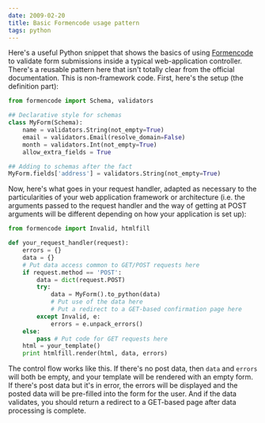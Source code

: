 ```yaml
---
date: 2009-02-20
title: Basic Formencode usage pattern
tags: python
---
```


Here's a useful Python snippet that shows the basics of using [Formencode](http://www.formencode.org/) to validate form submissions inside a typical web-application controller. There's a reusable pattern here that isn't totally clear from the official documentation. This is non-framework code. First, here's the setup (the definition part):

```python
from formencode import Schema, validators

## Declarative style for schemas
class MyForm(Schema):
    name = validators.String(not_empty=True)
    email = validators.Email(resolve_domain=False)
    month = validators.Int(not_empty=True)
    allow_extra_fields = True

## Adding to schemas after the fact
MyForm.fields['address'] = validators.String(not_empty=True)

```

Now, here's what goes in your request handler, adapted as necessary to the particularities of your web application framework or architecture (i.e. the arguments passed to the request handler and the way of getting at POST arguments will be different depending on how your application is set up):

```python
from formencode import Invalid, htmlfill

def your_request_handler(request):
    errors = {}
    data = {}
    # Put data access common to GET/POST requests here
    if request.method == 'POST':
        data = dict(request.POST)
        try:
            data = MyForm().to_python(data)
            # Put use of the data here
            # Put a redirect to a GET-based confirmation page here
        except Invalid, e:
            errors = e.unpack_errors()
    else:
        pass # Put code for GET requests here
    html = your_template()
    print htmlfill.render(html, data, errors)

```

The control flow works like this. If there's no post data, then `data` and `errors` will both be empty, and your template will be rendered with an empty form. If there's post data but it's in error, the errors will be displayed and the posted data will be pre-filled into the form for the user. And if the data validates, you should return a redirect to a GET-based page after data processing is complete.
